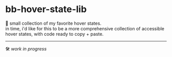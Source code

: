 # bb-hover-state-lib
💫 small collection of my favorite hover states.<br>in time, i'd like for this to be a more comprehensive collection of accessible hover states, with code ready to copy + paste. <hr> 🛠 *work in progress*
